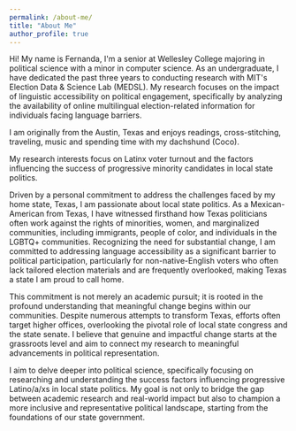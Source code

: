 ```yaml
---
permalink: /about-me/
title: "About Me"
author_profile: true
---
```


Hi! My name is Fernanda, I'm a senior at Wellesley College majoring in political science with a minor in computer science. As an undergraduate, I have dedicated the past three years to conducting research with MIT's Election Data & Science Lab (MEDSL). My research focuses on the impact of linguistic accessibility on political engagement, specifically by analyzing the availability of online multilingual election-related information for individuals facing language barriers. 

I am originally from the Austin, Texas and enjoys readings, cross-stitching, traveling, music and spending time with my dachshund (Coco).

My research interests focus on Latinx voter turnout and the factors influencing the success of progressive minority candidates in local state politics.

Driven by a personal commitment to address the challenges faced by my home state, Texas, I am passionate about local state politics. As a Mexican-American from Texas, I have witnessed firsthand how Texas politicians often work against the rights of minorities, women, and marginalized communities, including immigrants, people of color, and individuals in the LGBTQ+ communities. Recognizing the need for substantial change, I am committed to addressing language accessibility as a significant barrier to political participation, particularly for non-native-English voters who often lack tailored election materials and are frequently overlooked, making Texas a state I am proud to call home.

This commitment is not merely an academic pursuit; it is rooted in the profound understanding that meaningful change begins within our communities. Despite numerous attempts to transform Texas, efforts often target higher offices, overlooking the pivotal role of local state congress and the state senate. I believe that genuine and impactful change starts at the grassroots level and aim to connect my research to meaningful advancements in political representation.

I aim to delve deeper into political science, specifically focusing on researching and understanding the success factors influencing progressive Latino/a/xs in local state politics. My goal is not only to bridge the gap between academic research and real-world impact but also to champion a more inclusive and representative political landscape, starting from the foundations of our state government.
